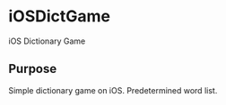# iOSDictGame
iOS Dictionary Game
## Purpose
Simple dictionary game on iOS. Predetermined word list.
